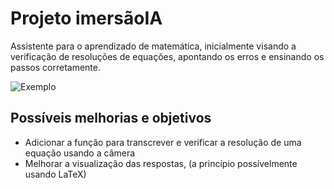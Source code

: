 # Projeto imersãoIA
Assistente para o aprendizado de matemática, inicialmente visando a verificação de resoluções de equações, apontando os erros e ensinando os passos corretamente.

![Exemplo](https://i.imgur.com/5QO8gx5.png)
## Possíveis melhorias e objetivos
 - Adicionar a função para transcrever e verificar a resolução de uma
   equação usando a câmera
 - Melhorar a visualização das respostas, (a princípio possívelmente usando LaTeX)

